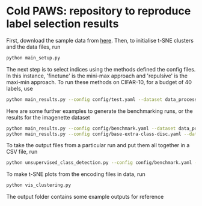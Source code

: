 
# Cold PAWS: repository to reproduce label selection results

First, download the sample data from [here](https://drive.google.com/file/d/1NzFKnz438yZ9sLrhUbtuJBzYxG8iLBTD/view?usp=share_link). Then, to initialise t-SNE clusters and the data files, run

```bash
python main_setup.py
```

The next step is to select indices using the methods defined the config files. In this instance, 'finetune' is the mini-max approach and 'repulsive' is the maxi-min approach. To run these methods on CIFAR-10, for a budget of 40 labels, use

```bash
python main_results.py --config config/test.yaml --dataset data_processed/cifar10.pickle
```

Here are some further examples to generate the benchmarking runs, or the results for the imagenette dataset

```bash
python main_results.py --config config/benchmark.yaml --dataset data_processed/sw24708.pickle
python main_results.py --config config/base-extra-class-disc.yaml --dataset data_processed/imagenette.pickle
```

To take the output files from a particular run and put them all together in a CSV file, run

```bash
python unsupervised_class_detection.py --config config/benchmark.yaml --processed_data 'data_processed/sw24708.pickle'
```

To make t-SNE plots from the encoding files in data, run

```bash
python vis_clustering.py
```

The output folder contains some example outputs for reference
